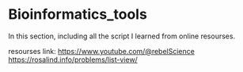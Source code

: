 # Bioinformatics_tools
In this section, including all the script I learned from online resourses.

resourses link:
https://www.youtube.com/@rebelScience
https://rosalind.info/problems/list-view/

